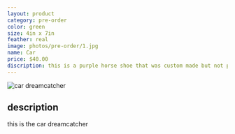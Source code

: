 ```yaml
---
layout: product
category: pre-order
color: green
size: 4in x 7in
feather: real
image: photos/pre-order/1.jpg
name: Car
price: $40.00
discription: this is a purple horse shoe that was custom made but not picked up 
---
```


![ car dreamcatcher ]({{site.baseurl}}/images/photos/pre-order/1.jpg)

## description

this is the car dreamcatcher
